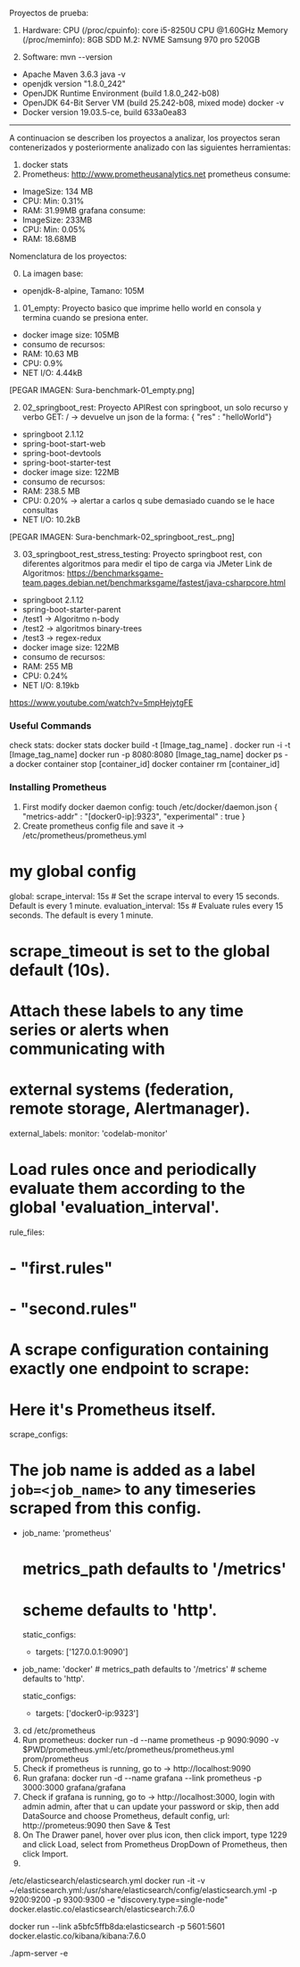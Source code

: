 Proyectos de prueba:
1. Hardware:
CPU (/proc/cpuinfo): core i5-8250U CPU @1.60GHz
Memory (/proc/meminfo): 8GB
SDD M.2: NVME Samsung 970 pro 520GB

2. Software:
mvn --version
 - Apache Maven 3.6.3
java -v
 - openjdk version "1.8.0_242"
 - OpenJDK Runtime Environment (build 1.8.0_242-b08)
 - OpenJDK 64-Bit Server VM (build 25.242-b08, mixed mode)
docker -v
 - Docker version 19.03.5-ce, build 633a0ea83


---
A continuacion se describen los proyectos  a analizar, los proyectos seran contenerizados y posteriormente analizado con las siguientes herramientas:

1. docker stats
2. Prometheus: http://www.prometheusanalytics.net
prometheus consume:
 - ImageSize: 134 MB
 - CPU: Min: 0.31%
 - RAM: 31.99MB
grafana consume:
 - ImageSize: 233MB
 - CPU: Min: 0.05%
 - RAM: 18.68MB


Nomenclatura de los proyectos:

0. La imagen base:
- openjdk-8-alpine, Tamano: 105M

1. 01_empty: Proyecto basico que imprime hello world en consola y termina cuando se presiona enter.
 - docker image size: 105MB
 - consumo de recursos: 
  - RAM: 10.63 MB
  - CPU: 0.9%
  - NET I/O: 4.44kB

  [PEGAR IMAGEN: Sura-benchmark-01_empty.png]

2. 02_springboot_rest: Proyecto APIRest con springboot, un solo recurso y verbo GET: / -> devuelve un json de la forma: { "res" : "helloWorld"} 
 - springboot 2.1.12 
 - spring-boot-start-web
 - spring-boot-devtools
 - spring-boot-starter-test
 - docker image size: 122MB
 - consumo de recursos:
  - RAM: 238.5 MB
  - CPU: 0.20% -> alertar a carlos q sube demasiado cuando se le hace consultas
  - NET I/O: 10.2kB
  
  [PEGAR IMAGEN: Sura-benchmark-02_springboot_rest_.png]

3. 03_springboot_rest_stress_testing: Proyecto springboot rest, con diferentes algoritmos para medir el tipo de carga via JMeter
Link de Algoritmos: https://benchmarksgame-team.pages.debian.net/benchmarksgame/fastest/java-csharpcore.html
 - springboot 2.1.12
 - spring-boot-starter-parent
 - /test1 -> Algoritmo n-body
 - /test2 -> algoritmos binary-trees
 - /test3 -> regex-redux
 - docker image size: 122MB
 - consumo de recursos:
  - RAM: 255 MB
  - CPU: 0.24%
  - NET I/O: 8.19kb
 

https://www.youtube.com/watch?v=5mpHejytgFE


### Useful Commands
check stats: docker stats
docker build -t [Image_tag_name] .
docker run -i -t [Image_tag_name]
docker run -p 8080:8080 [Image_tag_name]
docker ps -a
docker container stop [container_id]
docker container rm [container_id]

### Installing Prometheus
1. First modify docker daemon config:
touch /etc/docker/daemon.json
{
  "metrics-addr" : "[docker0-ip]:9323",
  "experimental" : true
}
2. Create prometheus config file and save it -> /etc/prometheus/prometheus.yml
# my global config
global:
  scrape_interval:     15s # Set the scrape interval to every 15 seconds. Default is every 1 minute.
  evaluation_interval: 15s # Evaluate rules every 15 seconds. The default is every 1 minute.
  # scrape_timeout is set to the global default (10s).

  # Attach these labels to any time series or alerts when communicating with
  # external systems (federation, remote storage, Alertmanager).
  external_labels:
      monitor: 'codelab-monitor'

# Load rules once and periodically evaluate them according to the global 'evaluation_interval'.
rule_files:
  # - "first.rules"
  # - "second.rules"

# A scrape configuration containing exactly one endpoint to scrape:
# Here it's Prometheus itself.
scrape_configs:
  # The job name is added as a label `job=<job_name>` to any timeseries scraped from this config.
  - job_name: 'prometheus'

    # metrics_path defaults to '/metrics'
    # scheme defaults to 'http'.

    static_configs:
      - targets: ['127.0.0.1:9090']

  - job_name: 'docker'
         # metrics_path defaults to '/metrics'
         # scheme defaults to 'http'.

    static_configs:
      - targets: ['docker0-ip:9323']

3. cd /etc/prometheus
3. Run prometheus: docker run -d --name prometheus -p 9090:9090 -v $PWD/prometheus.yml:/etc/prometheus/prometheus.yml prom/prometheus
4. Check if prometheus is running, go to -> http://localhost:9090
5. Run grafana: docker run -d --name grafana --link prometheus -p 3000:3000 grafana/grafana
6. Check if grafana is running, go to -> http://localhost:3000, login with admin admin, after that u can update your password or skip, then add DataSource and choose Prometheus, default config, url: http://prometeus:9090 then Save & Test
7. On The Drawer panel, hover over plus icon, then click import, type 1229 and click Load, select from Prometheus DropDown of Prometheus, then click Import.
8. 

<!-- elasticsearch y kibana -->
/etc/elasticsearch/elasticsearch.yml
docker run -it -v ~/elasticsearch.yml:/usr/share/elasticsearch/config/elasticsearch.yml -p 9200:9200 -p 9300:9300 -e "discovery.type=single-node" docker.elastic.co/elasticsearch/elasticsearch:7.6.0

docker run --link a5bfc5ffb8da:elasticsearch -p 5601:5601 docker.elastic.co/kibana/kibana:7.6.0

./apm-server -e